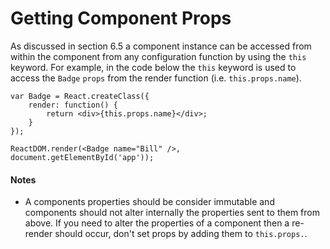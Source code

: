 # Getting Component Props

As discussed in section 6.5 a component instance can be accessed from within the component from any configuration function by using the `this` keyword. For example, in the code below the `this` keyword is used to access the `Badge` `props` from the render function (i.e. `this.props.name`).

```
var Badge = React.createClass({
	render: function() {
		return <div>{this.props.name}</div>;
	}
});

ReactDOM.render(<Badge name="Bill" />, document.getElementById('app'));
```

#### Notes

* A components properties should be consider immutable and components should not alter internally the properties sent to them from above. If you need to alter the properties of a component then a re-render should occur, don't set props by adding them to `this.props.`.
